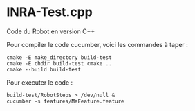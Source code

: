 INRA-Test.cpp
=============

Code du Robot en version C++


Pour compiler le code cucumber, voici les commandes à taper : 

    cmake -E make_directory build-test
    cmake -E chdir build-test cmake ..
    cmake --build build-test

Pour exécuter le code : 

    build-test/RobotSteps > /dev/null &
    cucumber -s features/MaFeature.feature
